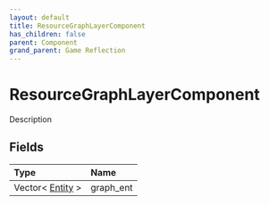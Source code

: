 ```yaml
---
layout: default
title: ResourceGraphLayerComponent
has_children: false
parent: Component
grand_parent: Game Reflection
---
```

# ResourceGraphLayerComponent
Description 

## Fields

| Type | Name |
|:-------------|:--------------|
| Vector< [Entity](/docs/game-reflection/classes/entity) > | graph_ent |

